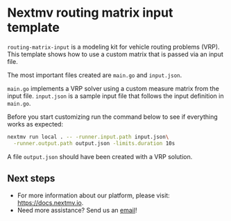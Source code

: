 # Nextmv routing matrix input template

`routing-matrix-input` is a modeling kit for vehicle routing problems (VRP).
This template shows how to use a custom matrix that is passed via an input file.

The most important files created are `main.go` and `input.json`.

`main.go` implements a VRP solver using a custom measure matrix from the input
file. `input.json` is a sample input file that follows the input definition in
`main.go`.

Before you start customizing run the command below to see if everything works as
expected:

```bash
nextmv run local . -- -runner.input.path input.json\
  -runner.output.path output.json -limits.duration 10s
```

A file `output.json` should have been created with a VRP solution.

## Next steps

* For more information about our platform, please visit: <https://docs.nextmv.io>.
* Need more assistance? Send us an [email](mailto:support@nextmv.io)!
